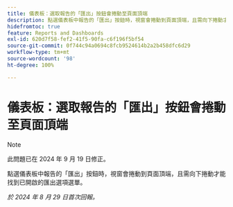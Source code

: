 ```yaml
---
title: 儀表板：選取報告的「匯出」按鈕會捲動至頁面頂端
description: 點選儀表板中報告的「匯出」按鈕時，視窗會捲動到頁面頂端，且需向下捲動才能找到已開啟的匯出選項選單。
hidefromtoc: true
feature: Reports and Dashboards
exl-id: 620d7f58-fef2-41f5-90fa-c6f196f5bf54
source-git-commit: 0f744c94a0694c8fcb9524614b2a2b458dfc6d29
workflow-type: tm+mt
source-wordcount: '98'
ht-degree: 100%

---
```


# 儀表板：選取報告的「匯出」按鈕會捲動至頁面頂端

>[!NOTE]
>
>此問題已在 2024 年 9 月 19 日修正。

點選儀表板中報告的「匯出」按鈕時，視窗會捲動到頁面頂端，且需向下捲動才能找到已開啟的匯出選項選單。

_於 2024 年 8 月 29 日首次回報。_
